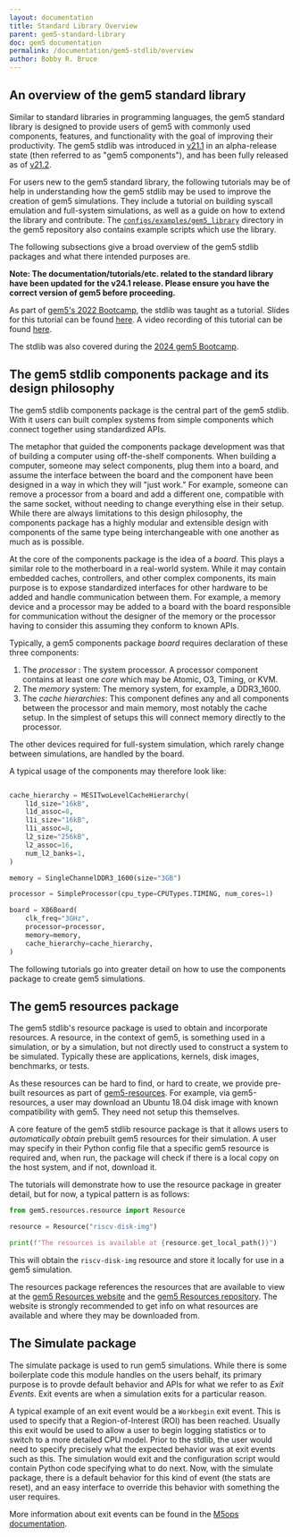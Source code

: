 ```yaml
---
layout: documentation
title: Standard Library Overview
parent: gem5-standard-library
doc: gem5 documentation
permalink: /documentation/gem5-stdlib/overview
author: Bobby R. Bruce
---
```


## An overview of the gem5 standard library

Similar to standard libraries in programming languages, the gem5 standard library is designed to provide users of gem5 with commonly used components, features, and functionality with the goal of improving their productivity.
The gem5 stdlib was introduced in [v21.1](https://github.com/gem5/gem5/tree/v21.1.0.0) in an alpha-release state (then referred to as "gem5 components"), and has been fully released as of [v21.2](https://github.com/gem5/gem5/tree/v21.2.0.0).

For users new to the gem5 standard library, the following tutorials may be of help in understanding how the gem5 stdlib may be used to improve the creation of gem5 simulations.
They include a tutorial on building syscall emulation and full-system simulations, as well as a guide on how to extend the library and contribute.
The [`configs/examples/gem5_library`](https://github.com/gem5/gem5/tree/stable/configs/example/gem5_library) directory in the gem5 repository also contains example scripts which use the library.

The following subsections give a broad overview of the gem5 stdlib packages and what there intended purposes are.

**Note: The documentation/tutorials/etc. related to the standard library have been updated for the v24.1 release.
Please ensure you have the correct version of gem5 before proceeding.**

As part of [gem5's 2022 Bootcamp](/events/boot-camp-2022), the stdlib was taught as a tutorial.
Slides for this tutorial can be found [here](https://raw.githubusercontent.com/gem5bootcamp/gem5-bootcamp-env/main/assets/slides/using-gem5-02-gem5-stdlib-tutorial.pdf).
A video recording of this tutorial can be found [here](https://www.youtube.com/watch?v=vbruiMyIFsA).

The stdlib was also covered during the [2024 gem5 Bootcamp](https://bootcamp.gem5.org/#02-Using-gem5/01-stdlib).

<!-- Could use a nice picture here showing the main modules of the stdlib and how they relate -->

## The gem5 stdlib components package and its design philosophy

The gem5 stdlib components package is the central part of the gem5 stdlib.
With it users can built complex systems from simple components which connect together using standardized APIs.

The metaphor that guided the components package development was that of building a computer using off-the-shelf components.
When building a computer, someone may select components, plug them into a board, and assume the interface between the board and the component have been designed in a way in which they will "just work."
For example, someone can remove a processor from a board and add a different one, compatible with the same socket, without needing to change everything else in their setup.
While there are always limitations to this design philosophy, the components package has a highly modular and extensible design with components of the same type being interchangeable with one another as much as is possible.

At the core of the components package is the idea of a _board_.
This plays a similar role to the motherboard in a real-world system.
While it may contain embedded caches, controllers, and other complex components, its main purpose is to expose standardized interfaces for other hardware to be added and handle communication between them.
For example, a memory device and a processor may be added to a board with the board responsible for communication without the designer of the memory or the processor having to consider this assuming they conform to known APIs.

Typically, a gem5 components package _board_ requires declaration of these three components:

1. The _processor_ : The system processor. A processor component contains at least one _core_ which may be Atomic, O3, Timing, or KVM.
2. The _memory_ system: The memory system, for example, a DDR3_1600.
3. The _cache hierarchies_: This component defines any and all components between the processor and main memory, most notably the cache setup. In the simplest of setups this will connect memory directly to the processor.

The other devices required for full-system simulation, which rarely change between simulations, are handled by the board.

A typical usage of the components may therefore look like:

```python

cache_hierarchy = MESITwoLevelCacheHierarchy(
    l1d_size="16kB",
    l1d_assoc=8,
    l1i_size="16kB",
    l1i_assoc=8,
    l2_size="256kB",
    l2_assoc=16,
    num_l2_banks=1,
)

memory = SingleChannelDDR3_1600(size="3GB")

processor = SimpleProcessor(cpu_type=CPUTypes.TIMING, num_cores=1)

board = X86Board(
    clk_freq="3GHz",
    processor=processor,
    memory=memory,
    cache_hierarchy=cache_hierarchy,
)
```

The following tutorials go into greater detail on how to use the components package to create gem5 simulations.

## The gem5 resources package

The gem5 stdlib's resource package is used to obtain and incorporate resources.
A resource, in the context of gem5, is something used in a simulation, or by a simulation, but not directly used to construct a system to be simulated.
Typically these are applications, kernels, disk images, benchmarks, or tests.

As these resources can be hard to find, or hard to create, we provide pre-built resources as part of [gem5-resources](/documentation/general_docs/gem5_resources).
For example, via gem5-resources, a user may download an Ubuntu 18.04 disk image with known compatibility with gem5.
They need not setup this themselves.

A core feature of the gem5 stdlib resource package is that it allows users to _automatically obtain_ prebuilt gem5 resources for their simulation.
A user may specify in their Python config file that a specific gem5 resource is required and, when run, the package will check if there is a local copy on the host system, and if not, download it.

The tutorials will demonstrate how to use the resource package in greater detail, but for now, a typical pattern is as follows:

```python
from gem5.resources.resource import Resource

resource = Resource("riscv-disk-img")

print(f"The resources is available at {resource.get_local_path()}")
```

This will obtain the `riscv-disk-img` resource and store it locally for use in a gem5 simulation.

The resources package references the resources that are available to view at the [gem5 Resources website](https://resources.gem5.org) and the [gem5 Resources repository](https://github.com/gem5/gem5-resources). The website is strongly recommended to get info on what resources are available and where they may be downloaded from.

## The Simulate package

The simulate package is used to run gem5 simulations.
While there is some boilerplate code this module handles on the users behalf, its primary purpose is to provde default behavior and APIs for what we refer to as _Exit Events_.
Exit events are when a simulation exits for a particular reason.

A typical example of an exit event would be a `Workbegin` exit event.
This is used to specify that a Region-of-Interest (ROI) has been reached.
Usually this exit would be used to allow a user to begin logging statistics or to switch to a more detailed CPU model.
Prior to the stdlib, the user would need to specify precisely what the expected behavior was at exit events such as this.
The simulation would exit and the configuration script would contain Python code specifying what to do next.
Now, with the simulate package, there is a default behavior for this kind of event (the stats are reset), and an easy interface to override this behavior with something the user requires.

More information about exit events can be found in the [M5ops documentation](https://www.gem5.org/documentation/general_docs/m5ops/).